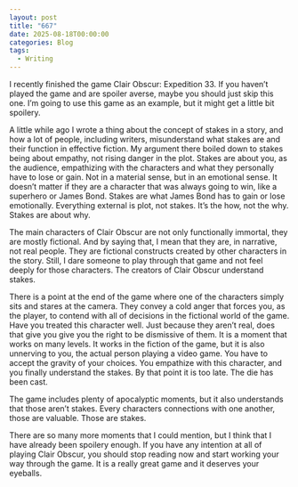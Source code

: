 ```yaml
---
layout: post
title: "667"
date: 2025-08-18T00:00:00
categories: Blog
tags:
  - Writing
---
```

I recently finished the game Clair Obscur: Expedition 33. If you haven’t played the game and are spoiler averse, maybe you should just skip this one. I’m going to use this game as an example, but it might get a little bit spoilery.

A little while ago I wrote a thing about the concept of stakes in a story, and how a lot of people, including writers, misunderstand what stakes are and their function in effective fiction. My argument there boiled down to stakes being about empathy, not rising danger in the plot. Stakes are about you, as the audience, empathizing with the characters and what they personally have to lose or gain. Not in a material sense, but in an emotional sense. It doesn’t matter if they are a character that was always going to win, like a superhero or James Bond. Stakes are what James Bond has to gain or lose emotionally. Everything external is plot, not stakes. It’s the how, not the why. Stakes are about why.

The main characters of Clair Obscur are not only functionally immortal, they are mostly fictional. And by saying that, I mean that they are, in narrative, not real people. They are fictional constructs created by other characters in the story. Still, I dare someone to play through that game and not feel deeply for those characters. The creators of Clair Obscur understand stakes.

There is a point at the end of the game where one of the characters simply sits and stares at the camera. They convey a cold anger that forces you, as the player, to contend with all of decisions in the fictional world of the game. Have you treated this character well. Just because they aren’t real, does that give you give you the right to be dismissive of them. It is a moment that works on many levels. It works in the fiction of the game, but it is also unnerving to you, the actual person playing a video game. You have to accept the gravity of your choices. You empathize with this character, and you finally understand the stakes. By that point it is too late. The die has been cast.

The game includes plenty of apocalyptic moments, but it also understands that those aren’t stakes. Every characters connections with one another, those are valuable. Those are stakes.

There are so many more moments that I could mention, but I think that I have already been spoilery enough. If you have any intention at all of playing Clair Obscur, you should stop reading now and start working your way through the game. It is a really great game and it deserves your eyeballs.

